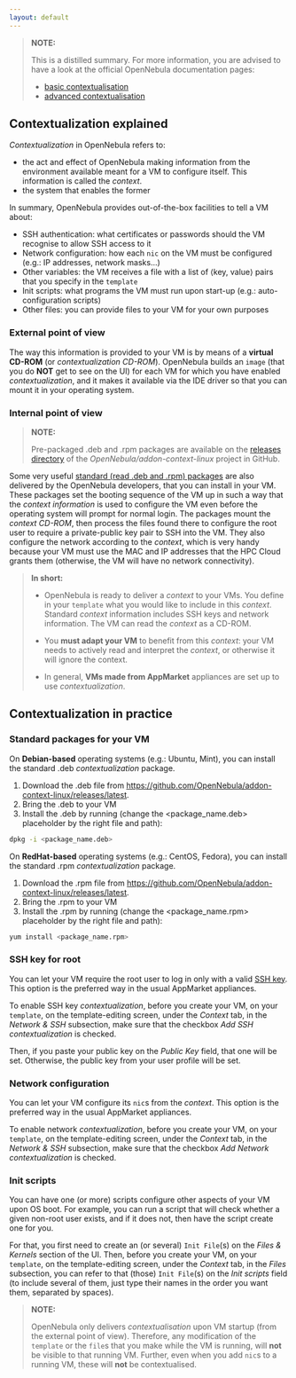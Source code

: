 ```yaml
---
layout: default
---
```

>**NOTE:**
>
>This is a distilled summary. For more information, you are advised to have a look at the official OpenNebula documentation pages:
>
> * [basic contextualisation](http://docs.opennebula.org/4.14/user/virtual_machine_setup/bcont.html)
> * [advanced contextualisation](http://docs.opennebula.org/4.14/user/virtual_machine_setup/cong.html)

## Contextualization explained

_Contextualization_ in OpenNebula refers to:

* the act and effect of OpenNebula making information from the environment available meant for a VM to configure itself. This information is called the _context_.
* the system that enables the former

In summary, OpenNebula provides out-of-the-box facilities to tell a VM about:

* SSH authentication: what certificates or passwords should the VM recognise to allow SSH access to it
* Network configuration: how each `nic` on the VM must be configured (e.g.: IP addresses, network masks...)
* Other variables: the VM receives a file with a list of ⟨key, value⟩ pairs that you specify in the `template`
* Init scripts: what programs the VM must run upon start-up (e.g.: auto-configuration scripts)
* Other files: you can provide files to your VM for your own purposes

### External point of view
The way this information is provided to your VM is by means of a **virtual CD-ROM** (or _contextualization CD-ROM_). OpenNebula builds an `image` (that you do **NOT** get to see on the UI) for each VM for which you have enabled _contextualization_, and it makes it available via the IDE driver so that you can mount it in your operating system. 

### Internal point of view


>**NOTE:**
>
>Pre-packaged .deb and .rpm packages are available on the [releases directory](https://github.com/OpenNebula/addon-context-linux/releases/) of the _OpenNebula/addon-context-linux_ project in GitHub.

Some very useful [standard (read .deb and .rpm) packages](https://github.com/OpenNebula/addon-context-linux) are also delivered by the OpenNebula developers, that you can install in your VM. These packages set the booting sequence of the VM up in such a way that the _context information_ is used to configure the VM even before the operating system will prompt for normal login. The packages mount the _context CD-ROM_, then process the files found there to configure the root user to require a private-public key pair to SSH into the VM. They also configure the network according to the _context_, which is very handy because your VM must use the MAC and IP addresses that the HPC Cloud grants them (otherwise, the VM will have no network connectivity).

>**In short:**
>
>* OpenNebula is ready to deliver a _context_ to your VMs. You define in your `template` what you would like to include in this _context_. Standard _context_ information includes SSH keys and network information. The VM can read the _context_ as a CD-ROM.
>
>* You **must adapt your VM** to benefit from this _context_: your VM needs to actively read and interpret the _context_, or otherwise it will ignore the context. 
>
>* In general, **VMs made from AppMarket** appliances are set up to use _contextualization_.

## Contextualization in practice

### Standard packages for your VM

On **Debian-based** operating systems (e.g.: Ubuntu, Mint), you can install the standard .deb _contextualization_ package. 

1. Download the .deb file from https://github.com/OpenNebula/addon-context-linux/releases/latest.
1. Bring the .deb to your VM
1. Install the .deb by running (change the <package_name.deb> placeholder by the right file and path):

```bash
dpkg -i <package_name.deb>
```

On **RedHat-based** operating systems (e.g.: CentOS, Fedora), you can install the standard .rpm _contextualization_ package.

1. Download the .rpm file from https://github.com/OpenNebula/addon-context-linux/releases/latest.
1. Bring the .rpm to your VM
1. Install the .rpm by running (change the <package_name.rpm> placeholder by the right file and path):

```bash
yum install <package_name.rpm>
```

### SSH key for root
You can let your VM require the root user to log in only with a valid [SSH key](https://en.wikipedia.org/wiki/Secure_Shell#Key_management). This option is the preferred way in the usual AppMarket appliances.

To enable SSH key _contextualization_, before you create your VM, on your `template`, on the template-editing screen, under the _Context_ tab, in the _Network & SSH_ subsection, make sure that the checkbox _Add SSH contextualization_ is checked.

Then, if you paste your public key on the _Public Key_ field, that one will be set. Otherwise, the public key from your user profile will be set.

### Network configuration
You can let your VM configure its `nic`s from the _context_. This option is the preferred way in the usual AppMarket appliances.

To enable network _contextualization_, before you create your VM, on your `template`, on the template-editing screen, under the _Context_ tab, in the _Network & SSH_ subsection, make sure that the checkbox _Add Network contextualization_ is checked.

### Init scripts
You can have one (or more) scripts configure other aspects of your VM upon OS boot. For example, you can run a script that will check whether a given non-root user exists, and if it does not, then have the script create one for you.

For that, you first need to create an (or several) `Init File`(s) on the _Files & Kernels_ section of the UI. Then, before you create your VM, on your `template`, on the template-editing screen, under the _Context_ tab, in the _Files_ subsection, you can refer to that (those) `Init File`(s) on the _Init scripts_ field (to include several of them, just type their names in the order you want them, separated by spaces).

>**NOTE:**
>
>OpenNebula only delivers _contextualisation_ upon VM startup (from the external point of view). Therefore, any modification of the `template` or the `file`s that you make while the VM is running, will **not** be visible to that running VM. Further, even when you add `nic`s to a running VM, these will **not** be contextualised.
